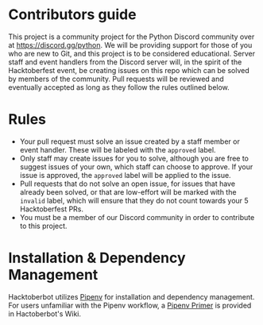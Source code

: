 # Contributors guide

This project is a community project for the Python Discord community over at https://discord.gg/python. We will be providing support for those of you who are new to Git, and this project is to be considered educational. Server staff and event handlers from the Discord server will, in the spirit of the Hacktoberfest event, be creating issues on this repo which can be solved by members of the community. Pull requests will be reviewed and eventually accepted as long as they follow the rules outlined below.

# Rules

* Your pull request must solve an issue created by a staff member or event handler. These will be labeled with the `approved` label.
* Only staff may create issues for you to solve, although you are free to suggest issues of your own, which staff can choose to approve. If your issue is approved, the `approved` label will be applied to the issue.
* Pull requests that do not solve an open issue, for issues that have already been solved, or that are low-effort will be marked with the `invalid` label, which will ensure that they do not count towards your 5 Hacktoberfest PRs.
* You must be a member of our Discord community in order to contribute to this project. 

# Installation & Dependency Management

Hacktoberbot utilizes [Pipenv](https://pipenv.readthedocs.io/en/latest/) for installation and dependency management. For users unfamiliar with the Pipenv workflow, a [Pipenv Primer](https://github.com/sdiscord-python/hacktoberbot/wiki/Hacktoberbot-and-Pipenv) is provided in Hactoberbot's Wiki.
